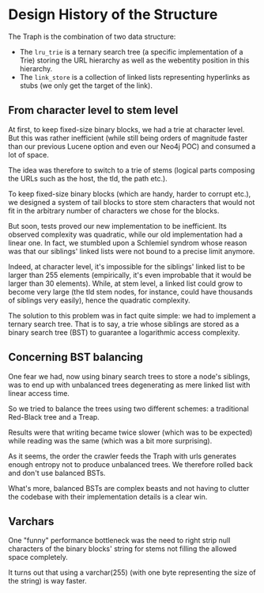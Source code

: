 # Design History of the Structure

The Traph is the combination of two data structure:

* The `lru_trie` is a ternary search tree (a specific implementation of a Trie) storing the URL hierarchy as well as the webentity position in this hierarchy.
* The `link_store` is a collection of linked lists representing hyperlinks as stubs (we only get the target of the link).

## From character level to stem level

At first, to keep fixed-size binary blocks, we had a trie at character level. But this was rather inefficient (while still being orders of magnitude faster than our previous Lucene option and even our Neo4j POC) and consumed a lot of space.

The idea was therefore to switch to a trie of stems (logical parts composing the URLs such as the host, the tld, the path etc.).

To keep fixed-size binary blocks (which are handy, harder to corrupt etc.), we designed a system of tail blocks to store stem characters that would not fit in the arbitrary number of characters we chose for the blocks.

But soon, tests proved our new implementation to be inefficient. Its observed complexity was quadratic, while our old implementation had a linear one. In fact, we stumbled upon a Schlemiel syndrom whose reason was that our siblings' linked lists were not bound to a precise limit anymore.

Indeed, at character level, it's impossible for the siblings' linked list to be larger than 255 elements (empirically, it's even improbable that it would be larger than 30 elements). While, at stem level, a linked list could grow to become very large (the tld stem nodes, for instance, could have thousands of siblings very easily), hence the quadratic complexity.

The solution to this problem was in fact quite simple: we had to implement a ternary search tree. That is to say, a trie whose siblings are stored as a binary search tree (BST) to guarantee a logarithmic access complexity.

## Concerning BST balancing

One fear we had, now using binary search trees to store a node's siblings, was to end up with unbalanced trees degenerating as mere linked list with linear access time.

So we tried to balance the trees using two different schemes: a traditional Red-Black tree and a Treap.

Results were that writing became twice slower (which was to be expected) while reading was the same (which was a bit more surprising).

As it seems, the order the crawler feeds the Traph with urls generates enough entropy not to produce unbalanced trees. We therefore rolled back and don't use balanced BSTs.

What's more, balanced BSTs are complex beasts and not having to clutter the codebase with their implementation details is a clear win.

## Varchars

One "funny" performance bottleneck was the need to right strip null characters of the binary blocks' string for stems not filling the allowed space completely.

It turns out that using a varchar(255) (with one byte representing the size of the string) is way faster.
